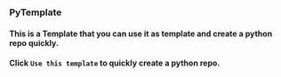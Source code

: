 ### PyTemplate
#### This is a Template that you can use it as template and create a python repo quickly.
#### Click ```Use this template``` to quickly create a python repo.
